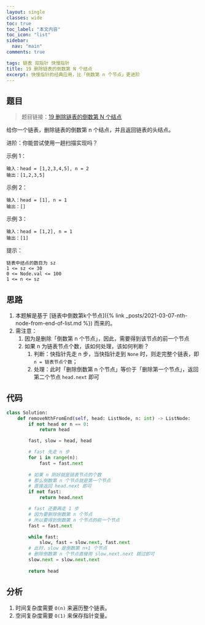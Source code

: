 ```yaml
---
layout: single
classes: wide
toc: true
toc_label: "本文内容"
toc_icon: "list"
sidebar:
  nav: "main"
comments: true

tags: 链表 双指针 快慢指针
title: 19 删除链表的倒数第 N 个结点
excerpt: 快慢指针的经典应用，比「倒数第 n 个节点」更进阶
---
```


## 题目

> 题目链接：[19 删除链表的倒数第 N 个结点](https://leetcode-cn.com/problems/remove-nth-node-from-end-of-list/)

给你一个链表，删除链表的倒数第 n 个结点，并且返回链表的头结点。

进阶：你能尝试使用一趟扫描实现吗？

示例 1：

    输入：head = [1,2,3,4,5], n = 2
    输出：[1,2,3,5]

示例 2：

    输入：head = [1], n = 1
    输出：[]

示例 3：

    输入：head = [1,2], n = 1
    输出：[1]

提示：

    链表中结点的数目为 sz
    1 <= sz <= 30
    0 <= Node.val <= 100
    1 <= n <= sz

## 思路 

1. 本题解是基于 [链表中倒数第k个节点]({% link _posts/2021-03-07-nth-node-from-end-of-list.md %}) 而来的。
2. 需注意：
   1. 因为是删除「倒数第 n 个节点」，因此，需要得到该节点的前一个节点
   2. 如果 n 为链表节点个数，该如何处理，该如何判断？
      1. 判断：快指针先走 n 步，当快指针走到 `None` 时，则走完整个链表，即 `n = 链表节点个数`；
      2. 处理：此时「删除倒数第 n 个节点」等价于「删除第一个节点」，返回第二个节点 `head.next` 即可

## 代码 

```python
class Solution:
    def removeNthFromEnd(self, head: ListNode, n: int) -> ListNode:
        if not head or n == 0:
            return head

        fast, slow = head, head

        # fast 先走 n 步
        for i in range(n):
            fast = fast.next
        
        # 如果 n 刚好就是链表节点的个数
        # 那么倒数第 n 个节点就是第一个节点
        # 直接返回 head.next 即可
        if not fast:
            return head.next

        # fast 还要再走 1 步
        # 因为要删除倒数第 n 个节点
        # 所以要得到倒数第 n 个节点的前一个节点
        fast = fast.next

        while fast:
            slow, fast = slow.next, fast.next
        # 此时，slow 是倒数第 n+1 个节点
        # 删除倒数第 n 个节点直接用 slow.next.next 跳过即可
        slow.next = slow.next.next
        
        return head

```

## 分析 

1. 时间复杂度需要 `O(n)` 来遍历整个链表。
2. 空间复杂度需要 `O(1)` 来保存指针变量。